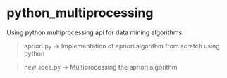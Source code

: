 # python_multiprocessing
Using python multiprocessing api for data mining algorithms.

>apriori.py -> Implementation of apriori algorithm from scratch using python

>new_idea.py -> Multiprocessing the apriori algorithm
